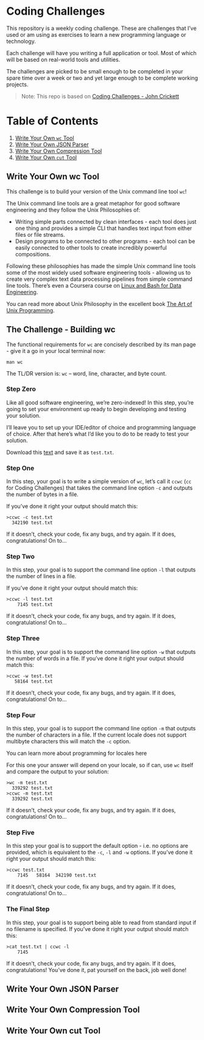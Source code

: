 # Coding Challenges

This repository is a weekly coding challenge. These are challenges that I’ve used or am using as exercises to learn a new programming language or technology.

Each challenge will have you writing a full application or tool. Most of which will be based on real-world tools and utilities.

The challenges are picked to be small enough to be completed in your spare time over a week or two and yet large enough to be complete working projects. 

> Note: This repo is based on [Coding Challenges - John Crickett](https://codingchallenges.fyi/challenges)

# Table of Contents
1. [Write Your Own `wc` Tool](#write-our-own-wc-tool)
2. [Write Your Own JSON Parser](#write-our-own-json-parser)
3. [Write Your Own Compression Tool](#write-our-own-compression-tool)
4. [Write Your Own `cut` Tool](#fourth-examplehttpwwwfourthexamplecom)


## Write Your Own wc Tool <a name="write-our-own-wc-tool"></a>

This challenge is to build your version of the Unix command line tool `wc`!

The Unix command line tools are a great metaphor for good software engineering and they follow the Unix Philosophies of:

- Writing simple parts connected by clean interfaces - each tool does just one thing and provides a simple CLI that handles text input from either files or file streams.
- Design programs to be connected to other programs - each tool can be easily connected to other tools to create incredibly powerful compositions.

Following these philosophies has made the simple Unix command line tools some of the most widely used software engineering tools - allowing us to create very complex text data processing pipelines from simple command line tools. There’s even a Coursera course on [Linux and Bash for Data Engineering](https://gb.coursera.org/learn/linux-and-bash-for-data-engineering-duke).

You can read more about Unix Philosophy in the excellent book [The Art of Unix Programming](http://www.catb.org/~esr/writings/taoup/html/).

## The Challenge - Building wc

The functional requirements for `wc` are concisely described by its man page - give it a go in your local terminal now:

```shell
man wc
```

The TL/DR version is: `wc` – word, line, character, and byte count.

### Step Zero

Like all good software engineering, we’re zero-indexed! In this step, you’re going to set your environment up ready to begin developing and testing your solution.

I’ll leave you to set up your IDE/editor of choice and programming language of choice. After that here’s what I’d like you to do to be ready to test your solution.

Download this [text](https://www.dropbox.com/scl/fi/rbzvip5qru9hp9k6zxeyz/test.txt?rlkey=28vxnv3s7upewp1u95ov5zjxx&dl=0) and save it as `test.txt`.

### Step One

In this step, your goal is to write a simple version of `wc`, let’s call it `ccwc` (`cc` for Coding Challenges) that takes the command line option `-c` and outputs the number of bytes in a file.

If you’ve done it right your output should match this:

```shell
>ccwc -c test.txt
  342190 test.txt
```

If it doesn’t, check your code, fix any bugs, and try again. If it does, congratulations! On to…

### Step Two

In this step, your goal is to support the command line option `-l` that outputs the number of lines in a file.

If you’ve done it right your output should match this:

```shell
>ccwc -l test.txt
    7145 test.txt
```

If it doesn’t, check your code, fix any bugs, and try again. If it does, congratulations! On to…

### Step Three

In this step, your goal is to support the command line option `-w` that outputs the number of words in a file. If you’ve done it right your output should match this:

```shell
>ccwc -w test.txt
   58164 test.txt
```

If it doesn’t, check your code, fix any bugs, and try again. If it does, congratulations! On to…

### Step Four

In this step, your goal is to support the command line option `-m` that outputs the number of characters in a file. If the current locale does not support multibyte characters this will match the `-c` option.

You can learn more about programming for locales here

For this one your answer will depend on your locale, so if can, use `wc` itself and compare the output to your solution:

```shell
>wc -m test.txt
  339292 test.txt
>ccwc -m test.txt
  339292 test.txt
```
If it doesn’t, check your code, fix any bugs, and try again. If it does, congratulations! On to…

### Step Five

In this step your goal is to support the default option - i.e. no options are provided, which is equivalent to the `-c`, `-l` and `-w` options. If you’ve done it right your output should match this:

```shell
>ccwc test.txt
    7145   58164  342190 test.txt
```

If it doesn’t, check your code, fix any bugs, and try again. If it does, congratulations! On to…

### The Final Step

In this step, your goal is to support being able to read from standard input if no filename is specified. If you’ve done it right your output should match this:

```shell
>cat test.txt | ccwc -l
    7145
```

If it doesn’t, check your code, fix any bugs, and try again. If it does, congratulations! You’ve done it, pat yourself on the back, job well done!

## Write Your Own JSON Parser <a name="write-our-own-json-parser"></a>
## Write Your Own Compression Tool <a name="write-our-own-compression-tool"></a>
## Write Your Own cut Tool <a name="write-our-own-cut-tool"></a>
